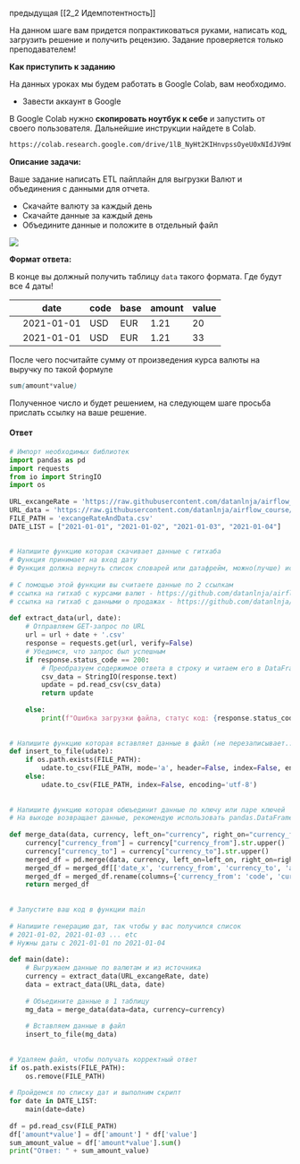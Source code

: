 предыдущая [[2_2 Идемпотентность]]

На данном шаге вам придется попрактиковаться руками, написать код, загрузить решение и получить рецензию. Задание проверяется только преподавателем!

**Как приступить к заданию**

На данных уроках мы будем работать в Google Colab, вам необходимо. 

- Завести аккаунт в Google

В Google Colab нужно **скопировать ноутбук к себе** и запустить от своего пользователя. Дальнейшие инструкции найдете в Colab. 

```bash
https://colab.research.google.com/drive/1lB_NyHt2KIHnvpssOyeU0xNIdJV9m0CK?usp=sharing
```

**Описание задачи:**

Ваше задание написать ETL пайплайн для выгрузки Валют и объединения с данными для отчета.

- Скачайте валюту за каждый день
- Скачайте данные за каждый день
- Объедините данные и положите в отдельный файл

![](https://ucarecdn.com/27f7316a-419c-4baf-affb-3ac7e5e4fac5/)

**Формат ответа:** 

В конце вы должный получить таблицу `data` такого формата. Где будут все 4 даты!

||date|code|base|amount|value|
|---|---|---|---|---|---|
||2021-01-01|USD|EUR|1.21|20|
||2021-01-01|USD|EUR|1.21|33|

После чего посчитайте сумму от произведения курса валюты на выручку по такой формуле

```scss
sum(amount*value)
```

Полученное число и будет решением, на следующем шаге просьба прислать ссылку на ваше решение.

#### Ответ
```python
# Импорт необходимых библиотек  
import pandas as pd  
import requests  
from io import StringIO  
import os  
  
URL_excangeRate = 'https://raw.githubusercontent.com/datanlnja/airflow_course/main/excangerate/'  
URL_data = 'https://raw.githubusercontent.com/datanlnja/airflow_course/main/data/'  
FILE_PATH = 'excangeRateAndData.csv'  
DATE_LIST = ["2021-01-01", "2021-01-02", "2021-01-03", "2021-01-04"]  
  
  
# Напишите функцию которая скачивает данные с гитхаба  
# Функция принимает на вход дату  
# Функция должна вернуть список словарей или датафрейм, можно(лучше) использовать можно использоват pandas.read_csv()  
  
# С помощью этой функции вы считаете данные по 2 ссылкам  
# ссылка на гитхаб с курсами валют - https://github.com/datanlnja/airflow_course/tree/main/excangerate  
# ссылка на гитхаб с данными о продажах - https://github.com/datanlnja/airflow_course/tree/main/data  
  
def extract_data(url, date):  
    # Отправляем GET-запрос по URL  
    url = url + date + '.csv'  
    response = requests.get(url, verify=False)  
    # Убедимся, что запрос был успешным  
    if response.status_code == 200:  
        # Преобразуем содержимое ответа в строку и читаем его в DataFrame  
        csv_data = StringIO(response.text)  
        update = pd.read_csv(csv_data)  
        return update  
  
    else:  
        print(f"Ошибка загрузки файла, статус код: {response.status_code}")  
  
  
# Напишите функцию которая вставляет данные в файл (не перезаписывает.. а добавляет новые!)  
def insert_to_file(udate):  
    if os.path.exists(FILE_PATH):  
        udate.to_csv(FILE_PATH, mode='a', header=False, index=False, encoding='utf-8')  
    else:  
        udate.to_csv(FILE_PATH, index=False, encoding='utf-8')  
  
  
# Напишите функцию которая обюъединит данные по ключу или паре ключей  
# На выходе возвращает данные, рекомендую использовать pandas.DataFrame  
  
def merge_data(data, currency, left_on="currency", right_on="currency_from"):  
    currency["currency_from"] = currency["currency_from"].str.upper()  
    currency["currency_to"] = currency["currency_to"].str.upper()  
    merged_df = pd.merge(data, currency, left_on=left_on, right_on=right_on, how='left')  
    merged_df = merged_df[['date_x', 'currency_from', 'currency_to', 'amount', 'value']]  
    merged_df = merged_df.rename(columns={'currency_from': 'code', 'currency_to': 'base', 'date_x': 'date'})  
    return merged_df  
  
  
# Запустите ваш код в функции main  
  
# Напишите генерацию дат, так чтобы у вас получился список  
# 2021-01-02, 2021-01-03 ... etc  
# Нужны даты с 2021-01-01 по 2021-01-04  
  
def main(date):  
    # Выгружаем данные по валютам и из источника  
    currency = extract_data(URL_excangeRate, date)  
    data = extract_data(URL_data, date)  
  
    # Объедините данные в 1 таблицу  
    mg_data = merge_data(data=data, currency=currency)  
  
    # Вставляем данные в файл  
    insert_to_file(mg_data)  
  
  
# Удаляем файл, чтобы получать корректный ответ  
if os.path.exists(FILE_PATH):  
    os.remove(FILE_PATH)  
  
# Пройдемся по списку дат и выполним скрипт  
for date in DATE_LIST:  
    main(date=date)  
  
df = pd.read_csv(FILE_PATH)  
df['amount*value'] = df['amount'] * df['value']  
sum_amount_value = df['amount*value'].sum()  
print("Ответ: " + sum_amount_value)

```
